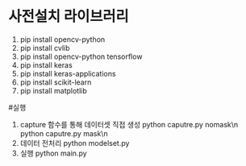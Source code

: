 # 사전설치 라이브러리 
 1) pip install opencv-python
 2) pip install cvlib
 3) pip install opencv-python tensorflow
 3) pip install keras
 4) pip install keras-applications
 5) pip install scikit-learn
 6) pip install matplotlib


#실행
1) capture 함수를 통해 데이터셋 직접 생성
   python caputre.py nomask\n
   python caputre.py mask\n
2) 데이터 전처리
   python modelset.py
3) 실행
   python main.py
